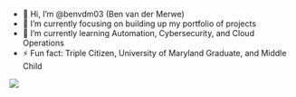 - 👋 Hi, I’m @benvdm03 (Ben van der Merwe) 
- 👀 I’m currently focusing on building up my portfolio of projects
- 🌱 I’m currently learning Automation, Cybersecurity, and Cloud Operations
- ⚡ Fun fact: Triple Citizen, University of Maryland Graduate, and Middle Child

<a href="https://lh3.googleusercontent.com/drive-viewer/AKGpihYu2NtuiQRFu_SAOtkCJEPZgcTPHchw2Q69Wc4_IDgKOxDNQh0_k5ei2raokSOZFP0RVK7kFkkAHk2-zzfj5X2XyeiTp8ci=s1600-rw-v1?source=screenshot.guru"> <img src="https://lh3.googleusercontent.com/drive-viewer/AKGpihYu2NtuiQRFu_SAOtkCJEPZgcTPHchw2Q69Wc4_IDgKOxDNQh0_k5ei2raokSOZFP0RVK7kFkkAHk2-zzfj5X2XyeiTp8ci=s1600-rw-v1" /> </a>

